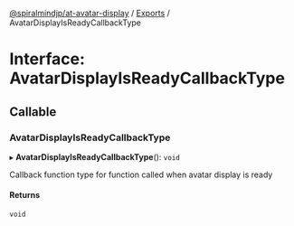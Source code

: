 [@spiralmindjp/at-avatar-display](../README.md) / [Exports](../modules.md) / AvatarDisplayIsReadyCallbackType

# Interface: AvatarDisplayIsReadyCallbackType

## Callable

### AvatarDisplayIsReadyCallbackType

▸ **AvatarDisplayIsReadyCallbackType**(): `void`

Callback function type for function called when avatar display is ready

#### Returns

`void`
